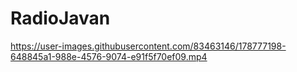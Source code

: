 # RadioJavan




https://user-images.githubusercontent.com/83463146/178777198-648845a1-988e-4576-9074-e91f5f70ef09.mp4

